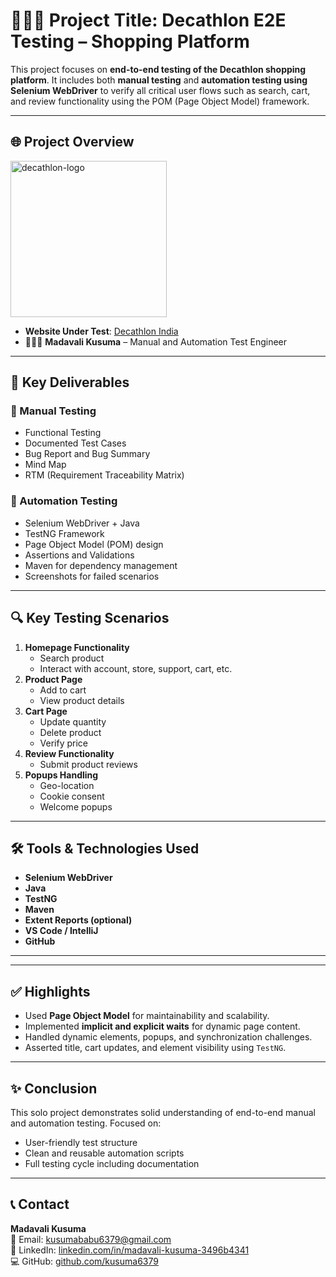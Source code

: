 # 👩🏻‍💻 Project Title: Decathlon E2E Testing – Shopping Platform

This project focuses on **end-to-end testing of the Decathlon shopping platform**. It includes both **manual testing** and **automation testing using Selenium WebDriver** to verify all critical user flows such as search, cart, and review functionality using the POM (Page Object Model) framework.

---

## 🌐 Project Overview

<img width="250" alt="decathlon-logo" src="https://www.decathlon.in/_next/image?url=https%3A%2F%2Fwww.decathlon.in%2F_logo.jpg&w=384&q=75" />

- **Website Under Test**: [Decathlon India](https://www.decathlon.in)
- 👩🏻‍💻 **Madavali Kusuma** – Manual and Automation Test Engineer

---

## 📑 Key Deliverables

### 🧪 Manual Testing
- Functional Testing
- Documented Test Cases
- Bug Report and Bug Summary
- Mind Map
- RTM (Requirement Traceability Matrix)

### 🤖 Automation Testing
- Selenium WebDriver + Java
- TestNG Framework
- Page Object Model (POM) design
- Assertions and Validations
- Maven for dependency management
- Screenshots for failed scenarios

---

## 🔍 Key Testing Scenarios

1. **Homepage Functionality**
   - Search product
   - Interact with account, store, support, cart, etc.
2. **Product Page**
   - Add to cart
   - View product details
3. **Cart Page**
   - Update quantity
   - Delete product
   - Verify price
4. **Review Functionality**
   - Submit product reviews
5. **Popups Handling**
   - Geo-location
   - Cookie consent
   - Welcome popups

---

## 🛠️ Tools & Technologies Used

- **Selenium WebDriver**
- **Java**
- **TestNG**
- **Maven**
- **Extent Reports (optional)**
- **VS Code / IntelliJ**
- **GitHub**

---


---

## ✅ Highlights

- Used **Page Object Model** for maintainability and scalability.
- Implemented **implicit and explicit waits** for dynamic page content.
- Handled dynamic elements, popups, and synchronization challenges.
- Asserted title, cart updates, and element visibility using `TestNG`.

---

## ✨ Conclusion

This solo project demonstrates solid understanding of end-to-end manual and automation testing. Focused on:
- User-friendly test structure
- Clean and reusable automation scripts
- Full testing cycle including documentation

---

## 📞 Contact

**Madavali Kusuma**  
📧 Email: kusumababu6379@gmail.com  
🔗 LinkedIn: [linkedin.com/in/madavali-kusuma-3496b4341](https://www.linkedin.com/in/madavali-kusuma-3496b4341/)  
💻 GitHub: [github.com/kusuma6379](https://github.com/kusuma6379)


